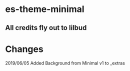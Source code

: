 # es-theme-minimal

## All credits fly out to lilbud

# Changes

2019/06/05 Added Background from Minimal v1 to _extras
